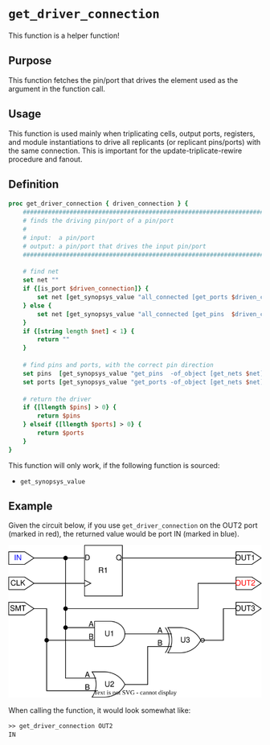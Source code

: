 [get_driver_connection_figure]: ../figures/helper_functions/get_driver_connection.drawio.svg

# ```get_driver_connection```

This function is a helper function!

## Purpose

This function fetches the pin/port that drives the element used as the argument in the function call.

## Usage

This function is used mainly when triplicating cells, output ports, registers, and module instantiations to drive all replicants (or replicant pins/ports) with the same connection. This is important for the update-triplicate-rewire procedure and fanout.

## Definition

```tcl
proc get_driver_connection { driven_connection } {
    #########################################################################
    # finds the driving pin/port of a pin/port
    #
    # input:  a pin/port
    # output: a pin/port that drives the input pin/port
    #########################################################################

    # find net
    set net ""
    if {[is_port $driven_connection]} {
        set net [get_synopsys_value "all_connected [get_ports $driven_connection]"]
    } else {
        set net [get_synopsys_value "all_connected [get_pins  $driven_connection]"]  
    }
    if {[string length $net] < 1} {
        return ""
    }

    # find pins and ports, with the correct pin direction
    set pins  [get_synopsys_value "get_pins  -of_object [get_nets $net] -filter pin_direction==out"]
    set ports [get_synopsys_value "get_ports -of_object [get_nets $net] -filter pin_direction==in"]

    # return the driver
    if {[llength $pins] > 0} {
        return $pins
    } elseif {[llength $ports] > 0} {
        return $ports
    }
}
```

This function will only work, if the following function is sourced:

* ```get_synopsys_value```

## Example

Given the circuit below, if you use ```get_driver_connection``` on the OUT2 port (marked in red), the returned value would be port IN (marked in blue).

![get_driven_pins used on example circuit. Red textcolor indicates the input to the function call, and blue indicates the return.][get_driver_connection_figure]

When calling the function, it would look somewhat like:

```tcl
>> get_driver_connection OUT2
IN
```

